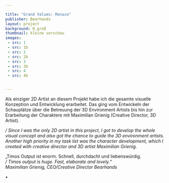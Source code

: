 ```yaml
---

title: "Grand Values: Monaco"
publisher: Bearhands
layout: project
background: 0_groß
thumbnail: kleine vorschau
images:
 - src: 1
 - src: 1b
 - src: 2
 - src: 2b
 - src: 3
 - src: 3b
 - src: 4
 - src: 4b


---
```


Als einziger 2D Artist an diesem Projekt habe ich die gesamte visuelle Konzeption und Entwicklung erarbeitet. Das ging vom Entwickeln der Schauplätze über die Betreuung der 3D Environment Artists bis hin zur Erarbeitung der Charaktere mit Maximilian Grienig (Creative Director, 3D Artist).

*/ Since I was the only 2D artist in this project, I got to develop the whole visual concept and also got the chance to guide the 3D environment artists. Another high priority in my task list was the character development, which I created with creative director and 3D artist Maximilian Grienig.*

„Timos Output ist enorm. Schnell, durchdacht und liebenswürdig.  
*/ Timos output is huge. Fast, elaborate and lovely.*“  
*Maximilian Grienig, CEO/Creative Director Bearhands*  

• 